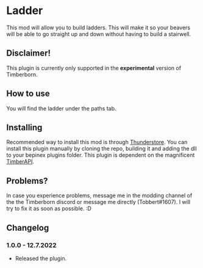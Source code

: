 # Ladder

This mod will allow you to build ladders. This will make it so your beavers will be able to go straight up and down without having to build a stairwell.

## Disclaimer!

This plugin is currently only supported in the **experimental** version of Timberborn.

## How to use

You will find the ladder under the paths tab. 

## Installing

Recommended way to install this mod is through [Thunderstore](https://timberborn.thunderstore.io/). You can install this plugin manually by cloning the repo, building it
and adding the dll to your bepinex plugins folder. This plugin is dependent on the magnificent [TimberAPI](https://github.com/Timberborn-Modding-Central/TimberAPI).

## Problems?

In case you experience problems, message me in the modding channel of the the Timberborn discord or message me directly (Tobbert#1607). I will try to fix it as soon as possible. :D

## Changelog

### 1.0.0 - 12.7.2022

- Released the plugin.
